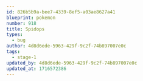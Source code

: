 ```yaml
---
id: 826b5b9a-bee7-4339-8ef5-a03ae8627a41
blueprint: pokemon
number: 918
title: Spidops
types:
  - bug
author: 4d8d6ede-5963-429f-9c2f-74b897007e0c
tags:
  - stage-1
updated_by: 4d8d6ede-5963-429f-9c2f-74b897007e0c
updated_at: 1716572386
---
```

